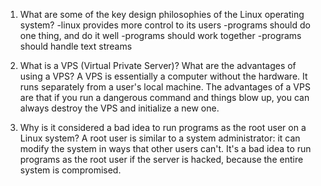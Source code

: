 1. What are some of the key design philosophies of the Linux operating system?
-linux provides more control to its users
-programs should do one thing, and do it well
-programs should work together
-programs should handle text streams

2. What is a VPS (Virtual Private Server)? What are the advantages of using a VPS?
A VPS is essentially a computer without the hardware. It runs separately from a user's local machine.
The advantages of a VPS are that if you run a dangerous command and things blow up, you can always
destroy the VPS and initialize a new one.

3. Why is it considered a bad idea to run programs as the root user on a Linux system?
A root user is similar to a system administrator: it can modify the system in ways that other 
users can't. It's a bad idea to run programs as the root user if the server is hacked, because
the entire system is compromised.